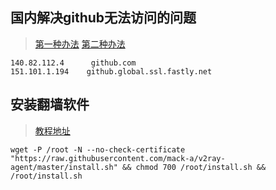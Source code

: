 ## 国内解决github无法访问的问题
> [第一种办法](https://www.jianshu.com/p/8fcc2acd77a7)
> [第二种办法](https://www.cnblogs.com/lvchaoshun/p/14646135.html)
```shell
140.82.112.4      github.com
151.101.1.194    github.global.ssl.fastly.net
```

## 安装翻墙软件
> [教程地址](https://www.jamesdailylife.com/v2ray-vless-tcp-xtls)
```shell
wget -P /root -N --no-check-certificate "https://raw.githubusercontent.com/mack-a/v2ray-agent/master/install.sh" && chmod 700 /root/install.sh && /root/install.sh

```
